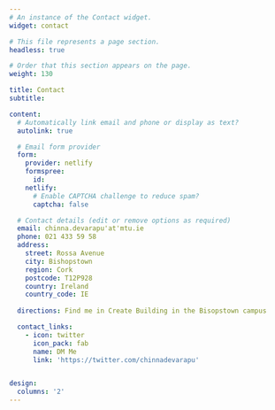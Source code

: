 ```yaml
---
# An instance of the Contact widget.
widget: contact

# This file represents a page section.
headless: true

# Order that this section appears on the page.
weight: 130

title: Contact
subtitle:

content:
  # Automatically link email and phone or display as text?
  autolink: true

  # Email form provider
  form:
    provider: netlify
    formspree:
      id:
    netlify:
      # Enable CAPTCHA challenge to reduce spam?
      captcha: false

  # Contact details (edit or remove options as required)
  email: chinna.devarapu'at'mtu.ie
  phone: 021 433 59 58
  address:
    street: Rossa Avenue
    city: Bishopstown
    region: Cork
    postcode: T12P928
    country: Ireland
    country_code: IE
  
  directions: Find me in Create Building in the Bisopstown campus 

  contact_links:
    - icon: twitter
      icon_pack: fab
      name: DM Me
      link: 'https://twitter.com/chinnadevarapu'


design:
  columns: '2'
---
```

